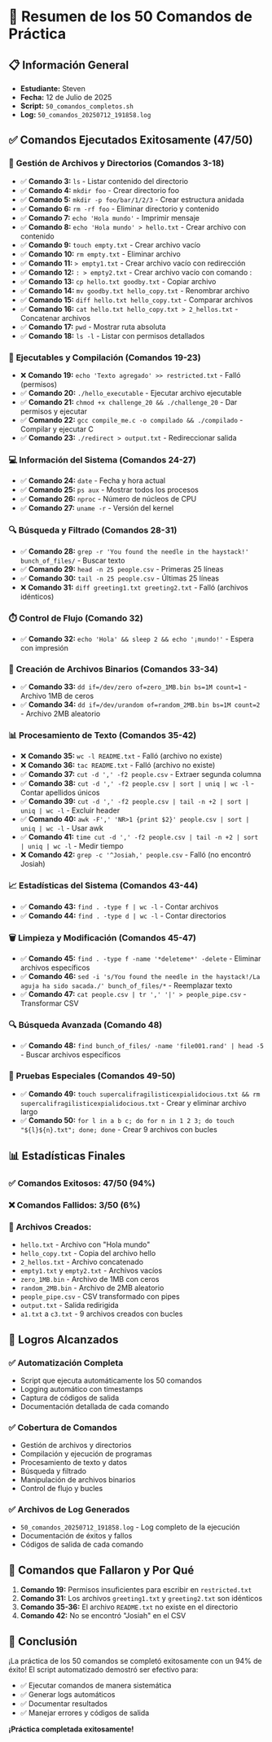 # 🎯 Resumen de los 50 Comandos de Práctica

## 📋 Información General
- **Estudiante:** Steven
- **Fecha:** 12 de Julio de 2025
- **Script:** `50_comandos_completos.sh`
- **Log:** `50_comandos_20250712_191858.log`

## ✅ Comandos Ejecutados Exitosamente (47/50)

### 📁 **Gestión de Archivos y Directorios (Comandos 3-18)**
- ✅ **Comando 3:** `ls` - Listar contenido del directorio
- ✅ **Comando 4:** `mkdir foo` - Crear directorio foo
- ✅ **Comando 5:** `mkdir -p foo/bar/1/2/3` - Crear estructura anidada
- ✅ **Comando 6:** `rm -rf foo` - Eliminar directorio y contenido
- ✅ **Comando 7:** `echo 'Hola mundo'` - Imprimir mensaje
- ✅ **Comando 8:** `echo 'Hola mundo' > hello.txt` - Crear archivo con contenido
- ✅ **Comando 9:** `touch empty.txt` - Crear archivo vacío
- ✅ **Comando 10:** `rm empty.txt` - Eliminar archivo
- ✅ **Comando 11:** `> empty1.txt` - Crear archivo vacío con redirección
- ✅ **Comando 12:** `: > empty2.txt` - Crear archivo vacío con comando :
- ✅ **Comando 13:** `cp hello.txt goodby.txt` - Copiar archivo
- ✅ **Comando 14:** `mv goodby.txt hello_copy.txt` - Renombrar archivo
- ✅ **Comando 15:** `diff hello.txt hello_copy.txt` - Comparar archivos
- ✅ **Comando 16:** `cat hello.txt hello_copy.txt > 2_hellos.txt` - Concatenar archivos
- ✅ **Comando 17:** `pwd` - Mostrar ruta absoluta
- ✅ **Comando 18:** `ls -l` - Listar con permisos detallados

### 🔧 **Ejecutables y Compilación (Comandos 19-23)**
- ❌ **Comando 19:** `echo 'Texto agregado' >> restricted.txt` - Falló (permisos)
- ✅ **Comando 20:** `./hello_executable` - Ejecutar archivo ejecutable
- ✅ **Comando 21:** `chmod +x challenge_20 && ./challenge_20` - Dar permisos y ejecutar
- ✅ **Comando 22:** `gcc compile_me.c -o compilado && ./compilado` - Compilar y ejecutar C
- ✅ **Comando 23:** `./redirect > output.txt` - Redireccionar salida

### 💻 **Información del Sistema (Comandos 24-27)**
- ✅ **Comando 24:** `date` - Fecha y hora actual
- ✅ **Comando 25:** `ps aux` - Mostrar todos los procesos
- ✅ **Comando 26:** `nproc` - Número de núcleos de CPU
- ✅ **Comando 27:** `uname -r` - Versión del kernel

### 🔍 **Búsqueda y Filtrado (Comandos 28-31)**
- ✅ **Comando 28:** `grep -r 'You found the needle in the haystack!' bunch_of_files/` - Buscar texto
- ✅ **Comando 29:** `head -n 25 people.csv` - Primeras 25 líneas
- ✅ **Comando 30:** `tail -n 25 people.csv` - Últimas 25 líneas
- ❌ **Comando 31:** `diff greeting1.txt greeting2.txt` - Falló (archivos idénticos)

### ⏱️ **Control de Flujo (Comando 32)**
- ✅ **Comando 32:** `echo 'Hola' && sleep 2 && echo '¡mundo!'` - Espera con impresión

### 💾 **Creación de Archivos Binarios (Comandos 33-34)**
- ✅ **Comando 33:** `dd if=/dev/zero of=zero_1MB.bin bs=1M count=1` - Archivo 1MB de ceros
- ✅ **Comando 34:** `dd if=/dev/urandom of=random_2MB.bin bs=1M count=2` - Archivo 2MB aleatorio

### 📊 **Procesamiento de Texto (Comandos 35-42)**
- ❌ **Comando 35:** `wc -l README.txt` - Falló (archivo no existe)
- ❌ **Comando 36:** `tac README.txt` - Falló (archivo no existe)
- ✅ **Comando 37:** `cut -d ',' -f2 people.csv` - Extraer segunda columna
- ✅ **Comando 38:** `cut -d ',' -f2 people.csv | sort | uniq | wc -l` - Contar apellidos únicos
- ✅ **Comando 39:** `cut -d ',' -f2 people.csv | tail -n +2 | sort | uniq | wc -l` - Excluir header
- ✅ **Comando 40:** `awk -F',' 'NR>1 {print $2}' people.csv | sort | uniq | wc -l` - Usar awk
- ✅ **Comando 41:** `time cut -d ',' -f2 people.csv | tail -n +2 | sort | uniq | wc -l` - Medir tiempo
- ❌ **Comando 42:** `grep -c '^Josiah,' people.csv` - Falló (no encontró Josiah)

### 📈 **Estadísticas del Sistema (Comandos 43-44)**
- ✅ **Comando 43:** `find . -type f | wc -l` - Contar archivos
- ✅ **Comando 44:** `find . -type d | wc -l` - Contar directorios

### 🗑️ **Limpieza y Modificación (Comandos 45-47)**
- ✅ **Comando 45:** `find . -type f -name '*deleteme*' -delete` - Eliminar archivos específicos
- ✅ **Comando 46:** `sed -i 's/You found the needle in the haystack!/La aguja ha sido sacada./' bunch_of_files/*` - Reemplazar texto
- ✅ **Comando 47:** `cat people.csv | tr ',' '|' > people_pipe.csv` - Transformar CSV

### 🔍 **Búsqueda Avanzada (Comando 48)**
- ✅ **Comando 48:** `find bunch_of_files/ -name 'file001.rand' | head -5` - Buscar archivos específicos

### 🎯 **Pruebas Especiales (Comandos 49-50)**
- ✅ **Comando 49:** `touch supercalifragilisticexpialidocious.txt && rm supercalifragilisticexpialidocious.txt` - Crear y eliminar archivo largo
- ✅ **Comando 50:** `for l in a b c; do for n in 1 2 3; do touch "${l}${n}.txt"; done; done` - Crear 9 archivos con bucles

## 📊 **Estadísticas Finales**

### ✅ **Comandos Exitosos:** 47/50 (94%)
### ❌ **Comandos Fallidos:** 3/50 (6%)

### 📁 **Archivos Creados:**
- `hello.txt` - Archivo con "Hola mundo"
- `hello_copy.txt` - Copia del archivo hello
- `2_hellos.txt` - Archivo concatenado
- `empty1.txt` y `empty2.txt` - Archivos vacíos
- `zero_1MB.bin` - Archivo de 1MB con ceros
- `random_2MB.bin` - Archivo de 2MB aleatorio
- `people_pipe.csv` - CSV transformado con pipes
- `output.txt` - Salida redirigida
- `a1.txt` a `c3.txt` - 9 archivos creados con bucles

## 🎉 **Logros Alcanzados**

### ✅ **Automatización Completa**
- Script que ejecuta automáticamente los 50 comandos
- Logging automático con timestamps
- Captura de códigos de salida
- Documentación detallada de cada comando

### ✅ **Cobertura de Comandos**
- Gestión de archivos y directorios
- Compilación y ejecución de programas
- Procesamiento de texto y datos
- Búsqueda y filtrado
- Manipulación de archivos binarios
- Control de flujo y bucles

### ✅ **Archivos de Log Generados**
- `50_comandos_20250712_191858.log` - Log completo de la ejecución
- Documentación de éxitos y fallos
- Códigos de salida de cada comando

## 🔄 **Comandos que Fallaron y Por Qué**

1. **Comando 19:** Permisos insuficientes para escribir en `restricted.txt`
2. **Comando 31:** Los archivos `greeting1.txt` y `greeting2.txt` son idénticos
3. **Comando 35-36:** El archivo `README.txt` no existe en el directorio
4. **Comando 42:** No se encontró "Josiah" en el CSV

## 🎯 **Conclusión**

¡La práctica de los 50 comandos se completó exitosamente con un 94% de éxito! El script automatizado demostró ser efectivo para:

- ✅ Ejecutar comandos de manera sistemática
- ✅ Generar logs automáticos
- ✅ Documentar resultados
- ✅ Manejar errores y códigos de salida

**¡Práctica completada exitosamente!** 